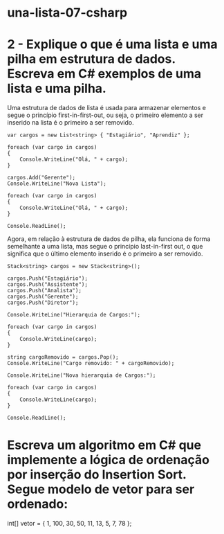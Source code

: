 # una-lista-07-csharp

# 2 - Explique o que é uma lista e uma pilha em estrutura de dados. Escreva em C# exemplos de uma lista e uma pilha.

Uma estrutura de dados de lista é usada para armazenar elementos e segue o princípio first-in-first-out, ou seja, o primeiro elemento a ser inserido na lista é o primeiro a ser removido. 
```
var cargos = new List<string> { "Estagiário", "Aprendiz" };

foreach (var cargo in cargos)
{
    Console.WriteLine("Olá, " + cargo);
}

cargos.Add("Gerente");
Console.WriteLine("Nova Lista");

foreach (var cargo in cargos)
{
    Console.WriteLine("Olá, " + cargo);
}

Console.ReadLine();
```
Agora, em relação à estrutura de dados de pilha, ela funciona de forma semelhante a uma lista, mas segue o princípio last-in-first out, o que significa que o último elemento inserido é o primeiro a ser removido. 
```
Stack<string> cargos = new Stack<string>();

cargos.Push("Estagiário");
cargos.Push("Assistente");
cargos.Push("Analista");
cargos.Push("Gerente");
cargos.Push("Diretor");

Console.WriteLine("Hierarquia de Cargos:");

foreach (var cargo in cargos)
{
    Console.WriteLine(cargo);
}

string cargoRemovido = cargos.Pop();
Console.WriteLine("Cargo removido: " + cargoRemovido);

Console.WriteLine("Nova hierarquia de Cargos:");

foreach (var cargo in cargos)
{
    Console.WriteLine(cargo);
}

Console.ReadLine();
```
# Escreva um algoritmo em C# que implemente a lógica de ordenação por inserção do Insertion Sort. Segue modelo de vetor para ser ordenado:
int[] vetor = { 1, 100, 30, 50, 11, 13, 5, 7, 78 };

